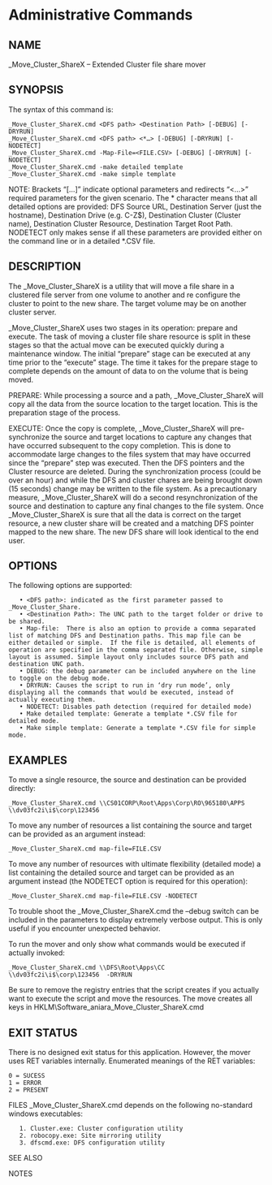 # Administrative Commands                                       		               

## NAME

_Move_Cluster_ShareX – Extended Cluster file share mover

## SYNOPSIS

 The syntax of this command is:
 ```
_Move_Cluster_ShareX.cmd <DFS path> <Destination Path> [-DEBUG] [-DRYRUN]
_Move_Cluster_ShareX.cmd <DFS path> <*…> [-DEBUG] [-DRYRUN] [-NODETECT]
_Move_Cluster_ShareX.cmd -Map-File=<FILE.CSV> [-DEBUG] [-DRYRUN] [-NODETECT]
_Move_Cluster_ShareX.cmd -make detailed template
_Move_Cluster_ShareX.cmd -make simple template
 ```
NOTE: Brackets “[…]” indicate optional parameters and redirects “<…>” required parameters for the given scenario.  The * character means that all detailed options are provided: DFS Source URL, Destination Server (just the hostname), Destination Drive (e.g. C-Z$), Destination Cluster (Cluster name), Destination Cluster Resource, Destination Target Root Path. NODETECT only makes sense if all these parameters are provided either on the command line or in a detailed *.CSV file. 

## DESCRIPTION

The _Move_Cluster_ShareX is a utility that will move a file share in a clustered file server from one volume to another and re configure the cluster to point to the new share. The target volume may be on another cluster server. 

_Move_Cluster_ShareX uses two stages in its operation: prepare and execute. The task of moving a cluster file share resource is split in these stages so that the actual move can be executed quickly during a maintenance window. The initial “prepare” stage can be executed at any time prior to the “execute” stage. The time it takes for the prepare stage to complete depends on the amount of data to on the volume that is being moved.    

PREPARE: While processing a source and a path, _Move_Cluster_ShareX will copy all the data from the source location to the target location. This is the preparation stage of the process. 

EXECUTE: Once the copy is complete, _Move_Cluster_ShareX will pre-synchronize the source and target locations to capture any changes that have occurred subsequent to the copy completion. This is done to accommodate large changes to the files system that may have occurred since the “prepare” step was executed. Then the DFS pointers and the Cluster resource are deleted. During the synchronization process (could be over an hour) and while the DFS and cluster chares are being brought down (15 seconds) change may be written to the file system.  As a precautionary measure, _Move_Cluster_ShareX will do a second resynchronization of the source and destination to capture any final changes to the file system. Once _Move_Cluster_ShareX is sure that all the data is correct on the target resource, a new cluster share will be created and a matching DFS pointer mapped to the new share. The new DFS share will look identical to the end user. 


## OPTIONS

The following options are supported:
 ```
    • <DFS path>: indicated as the first parameter passed to _Move_Cluster_Share.
    • <Destination Path>: The UNC path to the target folder or drive to be shared.
    • Map-file:  There is also an option to provide a comma separated list of matching DFS and Destination paths. This map file can be either detailed or simple.  If the file is detailed, all elements of operation are specified in the comma separated file. Otherwise, simple layout is assumed. Simple layout only includes source DFS path and destination UNC path. 
    • DEBUG: the debug parameter can be included anywhere on the line to toggle on the debug mode.
    • DRYRUN: Causes the script to run in ‘dry run mode’, only displaying all the commands that would be executed, instead of actually executing them. 
    • NODETECT: Disables path detection (required for detailed mode)
    • Make detailed template: Generate a template *.CSV file for detailed mode.
    • Make simple template: Generate a template *.CSV file for simple mode.
 ```
## EXAMPLES

To move a single resource, the source and destination can be provided directly:
 ```
_Move_Cluster_ShareX.cmd \\CS01CORP\Root\Apps\Corp\RO\965180\APPS  \\dv03fc2i\i$\corp\123456
 ```
To move any number of resources a list containing the source and target can be provided as an argument instead:
 ```
_Move_Cluster_ShareX.cmd map-file=FILE.CSV
 ```
To move any number of resources with ultimate flexibility (detailed mode) a list containing the detailed source and target can be provided as an argument instead (the NODETECT option is required for this operation):
 ```
_Move_Cluster_ShareX.cmd map-file=FILE.CSV -NODETECT
 ```
To trouble shoot the _Move_Cluster_ShareX.cmd the –debug switch can be included in the parameters to display extremely verbose output. This is only useful if you encounter unexpected behavior. 

To run the mover and only show what commands would be executed if actually invoked:
 ```
_Move_Cluster_ShareX.cmd \\DFS\Root\Apps\CC   \\dv03fc2i\i$\corp\123456  -DRYRUN
 ```
Be sure to remove the registry entries that the script creates if you actually want to execute the script and move the resources. The move creates all keys in HKLM\Software\_aniara\_Move_Cluster_ShareX.cmd

## EXIT STATUS

There is no designed exit status for this application. However, the mover uses RET variables internally.
Enumerated meanings of the RET variables:
```
0 = SUCESS
1 = ERROR
2 = PRESENT
```



FILES
_Move_Cluster_ShareX.cmd depends on the following no-standard windows executables: 
 ```
    1. Cluster.exe: Cluster configuration utility
    2. robocopy.exe: Site mirroring utility
    3. dfscmd.exe: DFS configuration utility
 ```

SEE ALSO



NOTES
